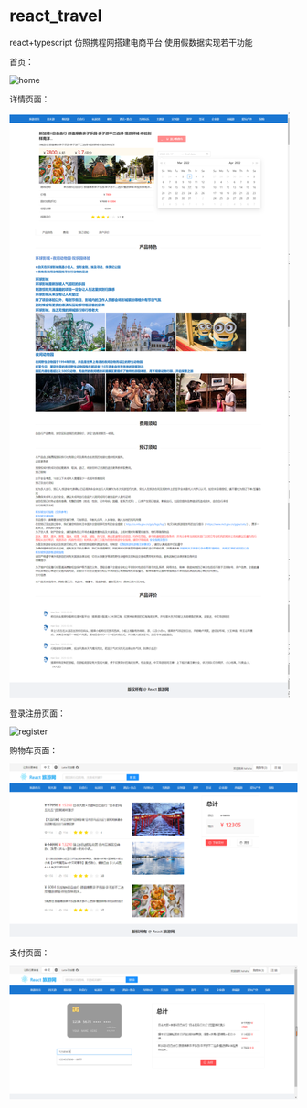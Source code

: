 # react_travel

react+typescript 仿照携程网搭建电商平台 使用假数据实现若干功能

首页：

![home](home.png)

详情页面：

![detail](\detail.png)

登录注册页面：

![register](D:\Project\web-project\web-project\Github\react_travel\register.png)

购物车页面：

![shoppingcart](shoppingcart.png)

支付页面：

![pay](pay.png)

